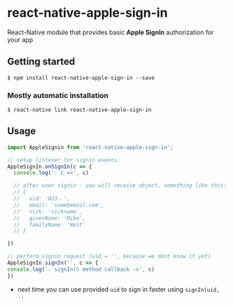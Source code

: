 # react-native-apple-sign-in

React-Native module that provides basic **Apple SignIn** authorization for your app

## Getting started

`$ npm install react-native-apple-sign-in --save`

### Mostly automatic installation

`$ react-native link react-native-apple-sign-in`

## Usage
```javascript
import AppleSignin from 'react-native-apple-sign-in';

// setup listener for signin events:
AppleSignIn.onSignIn(c => {
  console.log('- c =>', c)

  // after user signin - you will receive object, something like this: 
  // { 
  //   uid: '023..', 
  //   email: 'some@email.com',
  //   nick: 'nickname',
  //   givenName: 'Mike',
  //   familyName: 'West'
  // }

})

// perform signin request (uid = '', because we dont know it yet)
AppleSignIn.signIn('', c => {
console.log('- signIn() method callback ->', c)
})
```
* next time you can use provided `uid` to sign in faster using `signIn(uid, ..` 

